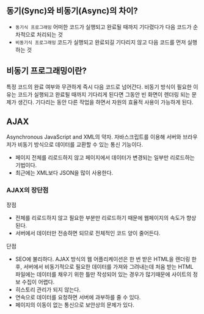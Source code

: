 ## 동기(Sync)와 비동기(Async)의 차이?

- `동기식 프로그래밍` 어떠한 코드가 실행되고 완료될 때까지 기다렸다가 다음 코드가 순차적으로 처리되는 것
- `비동기식 프로그래밍` 코드가 실행되고 완료되길 기다리지 않고 다음 코드를 먼저 실행하는 것

## 비동기 프로그래밍이란?

특정 코드의 완료 여부와 무관하게 즉시 다음 코드로 넘어간다. 비동기 방식이 필요한 이유는 코드가 실행되고 완료될 때까지 기다리게 된다면 그동안 빈 화면이 렌더링 되는 문제가 생긴다. 기다리는 동안 다른 작업을 하면서 자원의 효율적 사용이 가능하게 된다.

## AJAX

Asynchronous JavaScript and XML의 약자.
자바스크립트를 이용해 서버와 브라우저가 비동기 방식으로 데이터를 교환할 수 있는 통신 기능이다.

- 페이지 전체를 리로드하지 않고 페이지에서 데이터가 변경되는 일부만 리로드하는 기법이다.
- 최근에는 XML보다 JSON을 많이 사용한다.

### AJAX의 장단점

장점

- 전체를 리로드하지 않고 필요한 부분만 리로드하기 때문에 웹페이지의 속도가 향상된다.
- 서버에서 데이터만 전송하면 되므로 전체적인 코드 양이 줄어든다.

단점

- SEO에 불리하다. AJAX 방식의 웹 어플리케이션은 한 번 받은 HTML을 렌더링 한 후, 서버에서 비동기적으로 필요한 데이터를 가져와 그려내는데 처음 받는 HTML 파일에는 데이터를 채우기 위한 틀만 작성되어 있는 경우가 많기때문에 사이트의 정보 수집이 어렵다.
- 히스토리 관리가 되지 않는다.
- 연속으로 데이터를 요청하면 서버에 과부하를 줄 수 있다.
- 페이지의 이동이 없는 통신으로 보안상의 문제가 있다.
